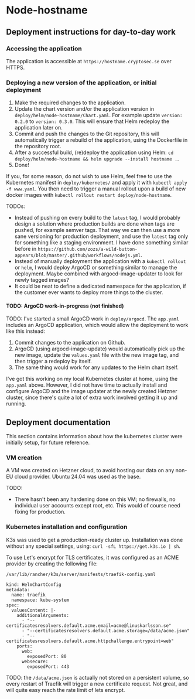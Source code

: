 # Node-hostname

## Deployment instructions for day-to-day work

### Accessing the application

The application is accessible at `https://hostname.cryptosec.se` over HTTPS.

### Deploying a new version of the application, or initial deployment

1. Make the required changes to the application.
2. Update the chart version and/or the application version in `deploy/helm/node-hostname/Chart.yaml`. For example update `version: 0.2.0` to `version: 0.3.0`. This will ensure that Helm redeploy the application later on.
3. Commit and push the changes to the Git repository, this will automatically trigger a rebuild of the application, using the Dockerfile in the repository root.
4. After a successful build, (re)deploy the application using Helm: `cd deploy/helm/node-hostname && helm upgrade --install hostname .`.
5. Done!

If you, for some reason, do not wish to use Helm, feel free to use the Kubernetes manifest in `deploy/kubernetes/` and apply it with `kubectl apply -f www.yaml`. You then need to trigger a manual rollout upon a build of new docker images with `kubectl rollout restart deploy/node-hostname`.

TODOs:
* Instead of pushing on every build to the `latest` tag, I would probably design a solution where production builds are done when tags are pushed, for example semver tags. That way we can then use a more sane versioning for production deployment, and use the `latest` tag only for something like a staging environment. I have done something similar before in `https://github.com/zozs/a-wild-button-appears/blob/master/.github/workflows/nodejs.yml`.
* Instead of manually deployment the application with a `kubectl rollout` or `helm`, I would deploy ArgoCD or something similar to manage the deployment. Maybe combined with argocd-image-updater to look for newly tagged images?
* It could be neat to define a dedicated namespace for the application, if the customer ever wants to deploy more things to the cluster.

#### TODO: ArgoCD work-in-progress (not finished)

TODO: I've started a small ArgoCD work in `deploy/argocd`. The `app.yaml` includes an ArgoCD application, which would allow the deployment to work like this instead:

1. Commit changes to the application on Github.
2. ArgoCD (using argocd-image-update) would automatically pick up the new image, update the `values.yaml` file with the new image tag, and then trigger a redeploy by itself.
3. The same thing would work for any updates to the Helm chart itself.

I've got this working on my local Kubernetes cluster at home, using the `app.yaml` above. However, I did not have time to actually install and configure ArgoCD and the image updater at the newly created Hetzner cluster, since there's quite a lot of extra work involved getting it up and running.

## Deployment documentation

This section contains information about how the kubernetes cluster were initially setup, for future reference.

### VM creation

A VM was created on Hetzner cloud, to avoid hosting our data on any non-EU cloud provider. Ubuntu 24.04 was used as the base.

TODO:
* There hasn't been any hardening done on this VM; no firewalls, no individual user accounts except root, etc. This would of course need fixing for production.

### Kubernetes installation and configuration

K3s was used to get a production-ready cluster up. Installation was done without any special settings, using: `curl -sfL https://get.k3s.io | sh`.

To use Let's encrypt for TLS certificates, it was configured as an ACME provider by creating the following file:

`/var/lib/rancher/k3s/server/manifests/traefik-config.yaml`

```
kind: HelmChartConfig
metadata:
  name: traefik
  namespace: kube-system
spec:
  valuesContent: |-
    additionalArguments:
      - "--certificatesresolvers.default.acme.email=acme@linuskarlsson.se"
      - "--certificatesresolvers.default.acme.storage=/data/acme.json"
      - "--certificatesresolvers.default.acme.httpchallenge.entrypoint=web"
    ports:
      web:
        exposedPort: 80
      websecure:
        exposedPort: 443
```

TODO: the `/data/acme.json` is actually not stored on a persistent volume, so every restart of Traefik will trigger a new certificate request. Not great, and will quite easy reach the rate limit of lets encrypt.
